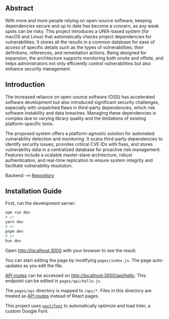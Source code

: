 ## Abstract

With more and more people relying on open-source software, keeping dependencies secure and up to date has become a concern, as any weak spots can be risky. This project introduces a UNIX-based system (for macOS and Linux) that automatically checks project dependencies for vulnerabilities. It stores all the results in a common database for ease of access of specific details such as the types of vulnerabilities, their definitions, references, and remediation actions. Being designed for expansion, the architecture supports monitoring both onsite and offsite, and helps administrators not only efficiently control vulnerabilities but also enhance security management.

## Introduction

The increased reliance on open-source software (OSS) has accelerated software development but also introduced significant security challenges, especially with unpatched flaws in third-party dependencies, which risk software instability and data breaches. Managing these dependencies is complex due to varying library quality and the limitations of existing platform-specific tools.

The proposed system offers a platform-agnostic solution for automated vulnerability detection and monitoring. It scans third-party dependencies to identify security issues, provides critical CVE IDs with fixes, and stores vulnerability data in a centralized database for proactive risk management. Features include a scalable master-slave architecture, robust authentication, and real-time replication to ensure system integrity and facilitate vulnerability resolution.

Backend --> <a href="https://github.com/rv602/software-inventory-api">Repository</a>

## Installation Guide

First, run the development server:

```bash
npm run dev
# or
yarn dev
# or
pnpm dev
# or
bun dev
```

Open [http://localhost:3000](http://localhost:3000) with your browser to see the result.

You can start editing the page by modifying `pages/index.js`. The page auto-updates as you edit the file.

[API routes](https://nextjs.org/docs/api-routes/introduction) can be accessed on [http://localhost:3000/api/hello](http://localhost:3000/api/hello). This endpoint can be edited in `pages/api/hello.js`.

The `pages/api` directory is mapped to `/api/*`. Files in this directory are treated as [API routes](https://nextjs.org/docs/api-routes/introduction) instead of React pages.

This project uses [`next/font`](https://nextjs.org/docs/basic-features/font-optimization) to automatically optimize and load Inter, a custom Google Font.